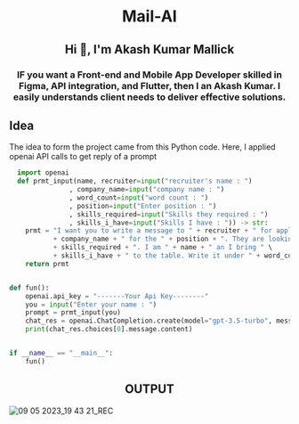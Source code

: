 <h1 align="center">Mail-AI</h1>
<h2 align="center">Hi 👋, I'm Akash Kumar Mallick</h2>
<h3 align="center">IF you want a Front-end and Mobile App Developer skilled in Figma, API integration, and Flutter, then I an Akash Kumar. I easily understands client needs to deliver effective solutions.</h3>
<h2>Idea</h2>
<p>The idea to form the project came from this Python code. Here, I applied openai API calls to get reply of a prompt</p>

```python
  import openai 
  def prmt_input(name, recruiter=input("recruiter's name : ")
               , company_name=input("company name : ")
               , word_count=input("word count : ")
               , position=input("Enter position : ")
               , skills_required=input("Skills they required : ")
               , skills_i_have=input("Skills I have : ")) -> str:
    prmt = "I want you to write a message to " + recruiter + " for applying into " \
           + company_name + " for the " + position + ". They are looking for " \
           + skills_required + ". I am " + name + " an I bring " \
           + skills_i_have + " to the table. Write it under " + word_count + " words."
    return prmt


def fun():
    openai.api_key = "-------Your Api Key--------"
    you = input("Enter your name : ")
    prompt = prmt_input(you)
    chat_res = openai.ChatCompletion.create(model="gpt-3.5-turbo", messages=[{"role": "user", "content": prompt}])
    print(chat_res.choices[0].message.content)


if __name__ == "__main__":
    fun()
```

<h2 align="center">OUTPUT</h2>

![09 05 2023_19 43 21_REC](https://github.com/Akash-ku-Mallick/MailAI/assets/99015782/d35b4b3f-88f9-4199-b0ad-c86ecebb4538)

